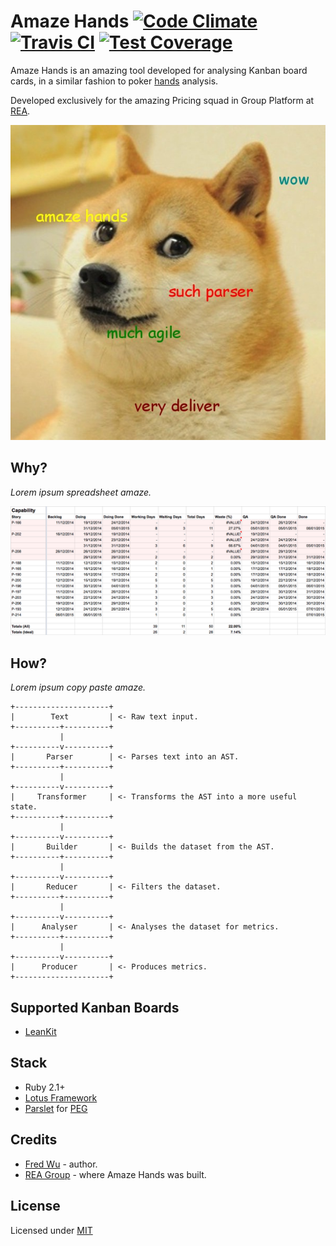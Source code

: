 # Amaze Hands [![Code Climate](https://codeclimate.com/github/fredwu/amaze_hands/badges/gpa.svg)](https://codeclimate.com/github/fredwu/amaze_hands) [![Travis CI](https://travis-ci.org/fredwu/amaze_hands.svg?branch=master)](https://travis-ci.org/fredwu/amaze_hands) [![Test Coverage](https://codeclimate.com/github/fredwu/amaze_hands/badges/coverage.svg)](https://codeclimate.com/github/fredwu/amaze_hands)

Amaze Hands is an amazing tool developed for analysing Kanban board cards, in a similar fashion to poker [hands](http://en.wikipedia.org/wiki/Glossary_of_poker_terms#hand) analysis.

Developed exclusively for the amazing Pricing squad in Group Platform at [REA](http://www.rea-group.com/).

![](doc/images/wow_amaze_hands.jpg)

## Why?

_Lorem ipsum spreadsheet amaze._

![](doc/images/spreadsheet.png)

## How?

_Lorem ipsum copy paste amaze._

    +---------------------+
    |        Text         | <- Raw text input.
    +----------+----------+
               |
    +----------v----------+
    |       Parser        | <- Parses text into an AST.
    +----------+----------+
               |
    +----------v----------+
    |     Transformer     | <- Transforms the AST into a more useful state.
    +----------+----------+
               |
    +----------v----------+
    |       Builder       | <- Builds the dataset from the AST.
    +----------+----------+
               |
    +----------v----------+
    |       Reducer       | <- Filters the dataset.
    +----------+----------+
               |
    +----------v----------+
    |      Analyser       | <- Analyses the dataset for metrics.
    +----------+----------+
               |
    +----------v----------+
    |      Producer       | <- Produces metrics.
    +---------------------+

## Supported Kanban Boards

- [LeanKit](http://leankit.com/)

## Stack

- Ruby 2.1+
- [Lotus Framework](http://lotusrb.org/)
- [Parslet](http://kschiess.github.io/parslet/) for [PEG](http://en.wikipedia.org/wiki/Parsing_expression_grammar)

## Credits

- [Fred Wu](http://fredwu.me/) - author.
- [REA Group](http://www.rea-group.com/) - where Amaze Hands was built.

## License

Licensed under [MIT](http://fredwu.mit-license.org/)
